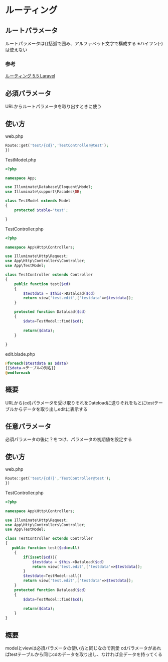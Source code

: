 # ルーティング

## ルートパラメータ

ルートパラメータは{}括弧で囲み、アルファベット文字で構成する ※ハイフン(-)は使えない
### 参考

[ルーティング 5\.5 Laravel](https://readouble.com/laravel/5.5/ja/routing.html)

##  必須パラメータ
URLからルートパラメータを取り出すときに使う

## 使い方

web.php
```php
Route::get('test/{cd}','TestController@test');
})
```

TestModel.php
```php
<?php

namespace App;

use Illuminate\Database\Eloquent\Model;
use Illuminate\support\Facades\DB;

class TestModel extends Model
{
    protected $table='test';

}
```

TestController.php
```php
<?php

namespace App\Http\Controllers;

use Illuminate\Http\Request;
use App\Http\Controllers\Controller;
use App\TestModel;

class TestController extends Controller
{
    public function test($cd)
    {
        $testdata = $this->Dataload($cd)
        return view('test.edit',['testdata'=>$testdata]);        
    }

    protected function Dataload($cd)
    {
        $data=TestModel::find($cd);
        
        return($data);
    }
    
}
```

edit.blade.php
```php
@foreach($testdata as $data)
{{$data->テーブルの列名}}
@endforeach
```

## 概要

URLから{cd}パラメータを受け取りそれをDateloadに送りそれをもとにtestテーブルからデータを取り出しeditに表示する

## 任意パラメータ

必須パラメータの後に？をつけ、パラメータの初期値を設定する

## 使い方

web.php
```php
Route::get('test/{cd?}','TestController@test');
})
```

TestController.php
```php
<?php

namespace App\Http\Controllers;

use Illuminate\Http\Request;
use App\Http\Controllers\Controller;
use App\TestModel;

class TestController extends Controller
{
   public function test($cd=null)
    {
        if(isset($cd)){
            $testdata = $this->Dataload($cd)
            return view('test.edit',['testdata'=>$testdata]); 
        }
        $testdate=TestModel::all()
        return view('test.edit',['testdata'=>$testdata]);
    }
    protected function Dataload($cd)
    {
        $data=TestModel::find($cd);
        
        return($data);
    }
}
```

## 概要

modelとviewは必須パラメータの使い方と同じなので割愛
cdパラメータがあればtestテーブルから同じcdのデータを取り出し、なければ全データを持ってくる